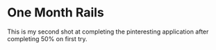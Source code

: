 # One Month Rails

This is my second shot at completing the pinteresting application after completing 50% on first try. 
